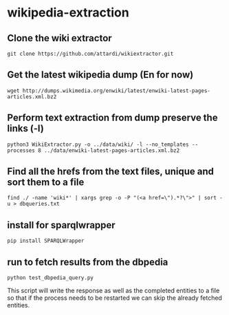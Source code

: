 # wikipedia-extraction

## Clone the wiki extractor
```
git clone https://github.com/attardi/wikiextractor.git   
```
## Get the latest wikipedia dump (En for now)
```
wget http://dumps.wikimedia.org/enwiki/latest/enwiki-latest-pages-articles.xml.bz2    
```
## Perform text extraction from dump preserve the links (-l)
```
python3 WikiExtractor.py -o ../data/wiki/ -l --no_templates --processes 8 ../data/enwiki-latest-pages-articles.xml.bz2   
```
## Find all the hrefs from the text files, unique and sort them to a file 
```
find ./ -name 'wiki*' | xargs grep -o -P "(<a href=\").*?\">" | sort -u > dbqueries.txt                                                                                                              
```
## install for sparqlwrapper
```
pip install SPARQLWrapper
```
## run to fetch results from the dbpedia
```
python test_dbpedia_query.py
```
This script will write the response as well as the completed entities to a file so that if the process needs to be restarted we can skip the already fetched entities.
